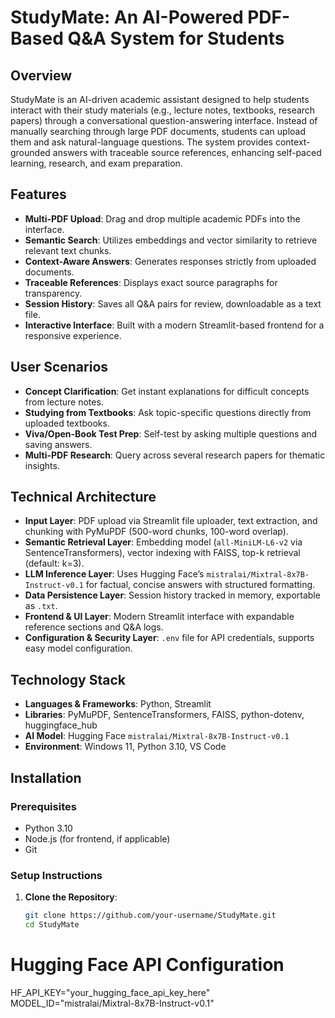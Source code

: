 # StudyMate: An AI-Powered PDF-Based Q&A System for Students

## Overview
StudyMate is an AI-driven academic assistant designed to help students interact with their study materials (e.g., lecture notes, textbooks, research papers) through a conversational question-answering interface. Instead of manually searching through large PDF documents, students can upload them and ask natural-language questions. The system provides context-grounded answers with traceable source references, enhancing self-paced learning, research, and exam preparation.

## Features
- **Multi-PDF Upload**: Drag and drop multiple academic PDFs into the interface.
- **Semantic Search**: Utilizes embeddings and vector similarity to retrieve relevant text chunks.
- **Context-Aware Answers**: Generates responses strictly from uploaded documents.
- **Traceable References**: Displays exact source paragraphs for transparency.
- **Session History**: Saves all Q&A pairs for review, downloadable as a text file.
- **Interactive Interface**: Built with a modern Streamlit-based frontend for a responsive experience.

## User Scenarios
- **Concept Clarification**: Get instant explanations for difficult concepts from lecture notes.
- **Studying from Textbooks**: Ask topic-specific questions directly from uploaded textbooks.
- **Viva/Open-Book Test Prep**: Self-test by asking multiple questions and saving answers.
- **Multi-PDF Research**: Query across several research papers for thematic insights.

## Technical Architecture
- **Input Layer**: PDF upload via Streamlit file uploader, text extraction, and chunking with PyMuPDF (500-word chunks, 100-word overlap).
- **Semantic Retrieval Layer**: Embedding model (`all-MiniLM-L6-v2` via SentenceTransformers), vector indexing with FAISS, top-k retrieval (default: k=3).
- **LLM Inference Layer**: Uses Hugging Face’s `mistralai/Mixtral-8x7B-Instruct-v0.1` for factual, concise answers with structured formatting.
- **Data Persistence Layer**: Session history tracked in memory, exportable as `.txt`.
- **Frontend & UI Layer**: Modern Streamlit interface with expandable reference sections and Q&A logs.
- **Configuration & Security Layer**: `.env` file for API credentials, supports easy model configuration.

## Technology Stack
- **Languages & Frameworks**: Python, Streamlit
- **Libraries**: PyMuPDF, SentenceTransformers, FAISS, python-dotenv, huggingface_hub
- **AI Model**: Hugging Face `mistralai/Mixtral-8x7B-Instruct-v0.1`
- **Environment**: Windows 11, Python 3.10, VS Code

## Installation

### Prerequisites
- Python 3.10
- Node.js (for frontend, if applicable)
- Git

### Setup Instructions
1. **Clone the Repository**:
   ```bash
   git clone https://github.com/your-username/StudyMate.git
   cd StudyMate

# Hugging Face API Configuration
HF_API_KEY="your_hugging_face_api_key_here"
MODEL_ID="mistralai/Mixtral-8x7B-Instruct-v0.1"
